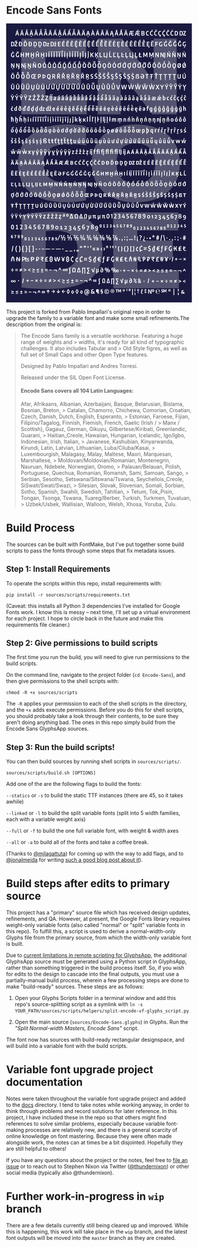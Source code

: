 Encode Sans Fonts
=================

![](sample.png)

This project is forked from Pablo Impallari's original repo in order to upgrade the family to a variable font and make some small refinements.The description from the original is:

> The Encode Sans family is a versatile workhorse. Featuring a huge range of weights and > widths, it's ready for all kind of typographic challenges. It also includes Tabular and > Old Style figres, as well as full set of Small Caps and other Open Type features.
> 
> Designed by Pablo Impallari and Andres Torresi.
> 
> Released under the SIL Open Font License.
> 
> #### Encode Sans covers all 104 Latin Languages:
> 
> Afar, Afrikaans, Albanian, Azerbaijani, Basque, Belarusian, Bislama, Bosnian, Breton, > Catalan, Chamorro, Chichewa, Comorian, Croatian, Czech, Danish, Dutch, English, Esperanto, > Estonian, Faroese, Fijian, Filipino/Tagalog, Finnish, Flemish, French, Gaelic (Irish / > Manx / Scottish), Gagauz, German, Gikuyu, Gilbertese/Kiribati, Greenlandic, Guarani, > Haitian_Creole, Hawaiian, Hungarian, Icelandic, Igo/Igbo, Indonesian, Irish, Italian, > Javanese, Kashubian, Kinyarwanda, Kirundi, Latin, Latvian, Lithuanian, Luba/Ciluba/Kasai, > Luxembourgish, Malagasy, Malay, Maltese, Maori, Marquesan, Marshallese, > Moldovan/Moldovian/Romanian, Montenegrin, Nauruan, Ndebele, Norwegian, Oromo, > Palauan/Belauan, Polish, Portuguese, Quechua, Romanian, Romansh, Sami, Samoan, Sango, > Serbian, Sesotho, Setswana/Sitswana/Tswana, Seychellois_Creole, SiSwati/Swati/Swazi, > Silesian, Slovak, Slovenian, Somali, Sorbian, Sotho, Spanish, Swahili, Swedish, Tahitian, > Tetum, Tok_Pisin, Tongan, Tsonga, Tswana, Tuareg/Berber, Turkish, Turkmen, Tuvaluan, > Uzbek/Usbek, Wallisian, Walloon, Welsh, Xhosa, Yoruba, Zulu.
 
# Build Process

The sources can be built with FontMake, but I've put together some build scripts to pass the fonts through some steps that fix metadata issues.

## Step 1: Install Requirements

To operate the scripts within this repo, install requirements with:

```
pip install -r sources/scripts/requirements.txt
```

(Caveat: this installs all Python 3 dependencies I've installed for Google Fonts work. I know this is messy – next time, I'll set up a virtual environment for each project. I hope to circle back in the future and make this requirements file cleaner.)

## Step 2: Give permissions to build scripts

The first time you run the build, you will need to give run permissions to the build scripts.

On the command line, navigate to the project folder (`cd Encode-Sans`), and then give permissions to the shell scripts with:

```
chmod -R +x sources/scripts
```

The `-R` applies your permission to each of the shell scripts in the directory, and the `+x` adds execute permissions. Before you do this for shell scripts, you should probably take a look through their contents, to be sure they aren't doing anything bad. The ones in this repo simply build from the Encode Sans GlyphsApp sources.

## Step 3: Run the build scripts!

You can then build sources by running shell scripts in `sources/scripts/`.

```
sources/scripts/build.sh [OPTIONS]
```

Add one of the are the following flags to build the fonts:

`--statics` or `-s` to build the static TTF instances (there are 45, so it takes awhile)

`--linked` or `-l` to build the split variable fonts (split into 5 width families, each with a variable weight axis)

`--full` or `-f` to build the one full variable font, with weight & width axes

`--all` or `-a` to build all of the fonts and take a coffee break.

(Thanks to [@mjlagattuta](https://github.com/mjlagattuta)) for coming up with the way to add flags, and to [@jonalmeida](https://github.com/jonalmeida) for writing [such a good blog post about it](https://jonalmeida.com/posts/2013/05/26/different-ways-to-implement-flags-in-bash/)).

# Build steps after edits to primary source

This project has a "primary" source file which has received design updates, refinements, and QA. However, at present, the Google Fonts library requires weight-only variable fonts (also called "normal" or "split" variable fonts in this repo). To fulfill this, a script is used to derive a normal-width-only Glyphs file from the primary source, from which the width-only variable font is built.

Due to [current limitations in remote scripting for GlyphsApp](https://forum.glyphsapp.com/t/instance-as-master-through-core-api/10502/12), the additional GlyphsApp source must be generated using a Python script in GlyphsApp, rather than something triggered in the build process itself. So, if you wish for edits to the design to cascade into the final outputs, you must use a partially-manual build process, wherein a few processing steps are done to make "build-ready" sources. These steps are as follows:

1. Open your Glyphs Scripts folder in a terminal window and add this repo's source-splitting script as a symlink with `ln -s YOUR_PATH/sources/scripts/helpers/split-encode-vf-glyphs_script.py`

2. Open the main source (`sources/Encode-Sans.glyphs`) in Glyphs. Run the _"Split Normal-width Masters, Encode Sans"_ script.

The font now has sources with build-ready rectangular designspace, and will build into a variable font with the build scripts.

# Variable font upgrade project documentation

Notes were taken throughout the variable font upgrade project and added to the [docs](/docs) directory. I tend to take notes while working anyway, in order to think through problems and record solutions for later reference. In this project, I have included these in the repo so that others might find references to solve similar problems, especially because variable font-making processes are relatively new, and there is a general scarcity of online knowledge on font mastering. Because they were often made alongside work, the notes can at times be a bit disjointed. Hopefully they are still helpful to others! 

If you have any questions about the project or the notes, feel free to [file an issue](/issues) or to reach out to Stephen Nixon via Twitter ([@thundernixon](https://twitter.com/thundernixon)) or other social media (typically also @thundernixon).

# Further work-in-progress in `wip` branch

There are a few details currently still being cleared up and improved. While this is happening, this work will take place in the `wip` branch, and the latest font outputs will be moved into the `master` branch as they are created.